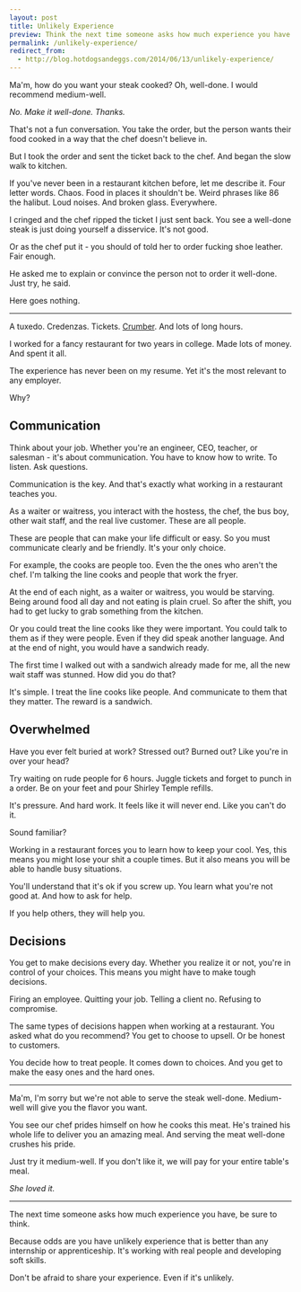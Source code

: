 ```yaml
---
layout: post
title: Unlikely Experience
preview: Think the next time someone asks how much experience you have. 
permalink: /unlikely-experience/
redirect_from:
  - http://blog.hotdogsandeggs.com/2014/06/13/unlikely-experience/
---
```



Ma'm, how do you want your steak cooked? Oh, well-done. I would recommend medium-well. 

*No. Make it well-done. Thanks.*

That's not a fun conversation. You take the order, but the person wants their food cooked in a way that the chef doesn't believe in. 

But I took the order and sent the ticket back to the chef. And began the slow walk to kitchen. 

If you've never been in a restaurant kitchen before, let me describe it. Four letter words. Chaos. Food in places it shouldn't be. Weird phrases like 86 the halibut. Loud noises. And broken glass. Everywhere. 

I cringed and the chef ripped the ticket I just sent back. You see a well-done steak is just doing yourself a disservice. It's not good. 

Or as the chef put it - you should of told her to order fucking shoe leather. Fair enough. 

He asked me to explain or convince the person not to order it well-done. Just try, he said. 

Here goes nothing. 

* * * 

A tuxedo. Credenzas. Tickets. [Crumber](http://www.foodservicewarehouse.com/update-international/tcg-6/p329831.aspx?utm_medium=cpc&utm_term=Update-International-TCG-6&utm_campaign=Table-Crumbers&utm_source=googlepla&source=googleps&gclid=CjgKEAjwwuqcBRCSuoivmIPnkwQSJACpqj3kDUDHAHPDuf-ZtPaKIeB9nz_JjQPHUGLDPRLHwVwMZvD_BwE). And lots of long hours. 

I worked for a fancy restaurant for two years in college. Made lots of money. And spent it all. 

The experience has never been on my resume. Yet it's the most relevant to any employer. 

Why?

## Communication

Think about your job. Whether you're an engineer, CEO, teacher, or salesman - it's about communication. You have to know how to write. To listen. Ask questions. 

Communication is the key. And that's exactly what working in a restaurant teaches you. 

As a waiter or waitress, you interact with the hostess, the chef, the bus boy, other wait staff, and the real live customer. These are all people. 

These are people that can make your life difficult or easy. So you must communicate clearly and be friendly. It's your only choice. 

For example, the cooks are people too. Even the the ones who aren't the chef. I'm talking the line cooks and people that work the fryer. 

At the end of each night, as a waiter or waitress, you would be starving. Being around food all day and not eating is plain cruel. So after the shift, you had to get lucky to grab something from the kitchen. 

Or you could treat the line cooks like they were important. You could talk to them as if they were people. Even if they did speak another language. And at the end of night, you would have a sandwich ready. 

The first time I walked out with a sandwich already made for me, all the new wait staff was stunned.
How did you do that? 

It's simple. I treat the line cooks like people. And communicate to them that they matter. The reward is a sandwich. 

## Overwhelmed 

Have you ever felt buried at work? Stressed out? Burned out? Like you're in over your head? 

Try waiting on rude people for 6 hours. Juggle tickets and forget to punch in a order. Be on your feet and pour Shirley Temple refills.

It's pressure. And hard work. It feels like it will never end. Like you can't do it. 

Sound familiar? 

Working in a restaurant forces you to learn how to keep your cool. Yes, this means you might lose your shit a couple times. But it also means you will be able to handle busy situations. 

You'll understand that it's ok if you screw up. You learn what you're not good at. And how to ask for help. 

If you help others, they will help you. 

## Decisions

You get to make decisions every day. Whether you realize it or not, you're in control of your choices. This means you might have to make tough decisions.

Firing an employee. Quitting your job. Telling a client no. Refusing to compromise. 

The same types of decisions happen when working at a restaurant. You asked what do you recommend? You get to choose to upsell. Or be honest to customers. 

You decide how to treat people. It comes down to choices. And you get to make the easy ones and the hard ones. 

* * * 
Ma'm, I'm sorry but we're not able to serve the steak well-done. Medium-well will give you the flavor you want. 

You see our chef prides himself on how he cooks this meat. He's trained his whole life to deliver you an amazing meal. And serving the meat well-done crushes his pride. 

Just try it medium-well. If you don't like it, we will pay for your entire table's meal. 

*She loved it.* 

* * * 
The next time someone asks how much experience you have, be sure to think. 

Because odds are you have unlikely experience that is better than any internship or apprenticeship. It's working with real people and developing soft skills.

Don't be afraid to share your experience. Even if it's unlikely.
